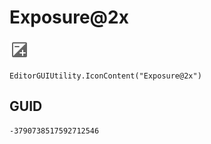 # Exposure@2x
![](/img/Exposure@2x.png)

``` CSharp
EditorGUIUtility.IconContent("Exposure@2x")
```
## GUID
```
-3790738517592712546
```
